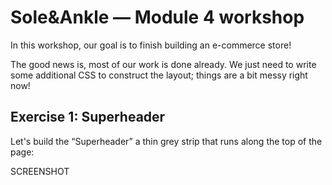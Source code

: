 # Sole&Ankle — Module 4 workshop

In this workshop, our goal is to finish building an e-commerce store!

The good news is, most of our work is done already. We just need to write some additional CSS to construct the layout; things are a bit messy right now!

## Exercise 1: Superheader

Let's build the “Superheader” a thin grey strip that runs along the top of the page:

SCREENSHOT
